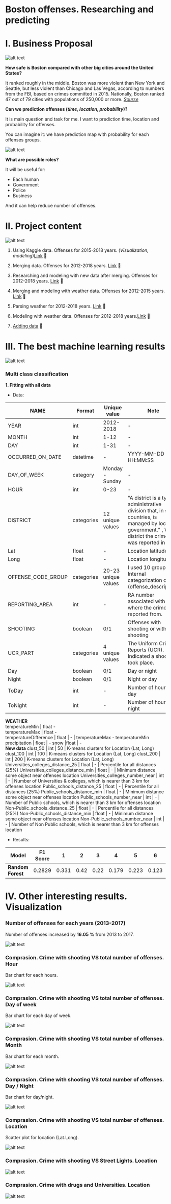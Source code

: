 # Boston offenses. Researching and predicting

# I. Business Proposal

![alt text](https://media.giphy.com/media/3o85xm0pDVY4EkKdFe/giphy.gif)

**How safe is Boston compared with other big cities around the United States?**

It ranked roughly in the middle. Boston was more violent than New York and Seattle, but less violent than Chicago and Las Vegas, according to numbers from the FBI, based on crimes committed in 2015. Nationally, Boston ranked 47 out of 79 cities with populations of 250,000 or more. [*Sourse*](https://www.northeastern.edu/thescope/2017/06/21/boston-crime-map-how-safe-is-your-neighborhood/)

**Can we prediction offenses (*time, location, probability*)?**

It is main question and task for me. I want to prediction time, location and probability for offenses. 

You can imagine it: we have prediction map with probability for each offenses groups.

![alt text](https://i0.wp.com/www.northeastern.edu/thescope/wp-content/uploads/2017/06/Crime-map.jpg?fit=2932%2C1048&ssl=1)

**What are possible roles?**

It will be useful for:
- Each human
- Government
- Police
- Business

And it can help reduce number of offenses. 


# II. Project content

![alt text](https://thumbs.gfycat.com/DearComfortableCub-small.gif)

1. Using Kaggle data. Offenses for 2015-2018 years. (*Visualization, modeling*)[Link](https://github.com/OleksandrKosovan/predicting-boston-offense/tree/master/1-Kaggle-data) :link:

2. Merging data. Offenses for 2012-2018 years. [Link](https://github.com/OleksandrKosovan/predicting-boston-offense/tree/master/2-marge_data) :link:

3. Researching and modeling with new data after merging. Offenses for 2012-2018 years. [Link](https://github.com/OleksandrKosovan/predicting-boston-offense/tree/master/3-research-modeling-with-new_data) :link:

4. Merging and modeling with weather data. Offenses for 2012-2015 years. [Link](https://github.com/OleksandrKosovan/predicting-boston-offense/tree/master/4-merge-modeling-with-weather) :link:

5. Parsing weather for 2012-2018 years. [Link](https://github.com/OleksandrKosovan/predicting-boston-offense/tree/master/6-modeling-with-weather-data) :link:

6. Modeling with weather data. Offenses for 2012-2018 years.[Link](https://github.com/OleksandrKosovan/predicting-boston-offense/tree/master/6-modeling-with-weather-data) :link:

7. [Adding data](https://github.com/OleksandrKosovan/predicting-boston-offense/tree/master/7-Adding-new-data) :link:

# III. The best machine learning results

![alt text](http://www.sixthcents.net/images/macbook.gif)

### Multi class classification

**1. Fitting with all data**

- Data:

NAME	| Format | Unique value |	Note
------|--------|--------------|------
YEAR |	int	| 2012-2018 |	-
MONTH |	int |	1-12 |	-
DAY |	int |	1-31 |	-
OCCURRED_ON_DATE |	datetime |	-	 | YYYY-MM-DD HH:MM:SS
DAY_OF_WEEK |	category |	Monday - Sunday |	-
HOUR |	int | 	0-23 |	-
DISTRICT |	categories	| 12 unique values |	"A district is a type of administrative division that, in some countries, is managed by local government." , What district the crime was reported in
Lat	| float | 	-	| Location latitude 
Long |	float	| -	| Location longitude
OFFENSE_CODE_GROUP |	categories |	20-23 unique values |	I used 10 groups. Internal categorization of (offense_description)
REPORTING_AREA	| int	| -	| RA number associated with the where the crime was reported from.
SHOOTING | boolean	| 0/1	| Offenses with shooting or without shooting
UCR_PART	| categories |	4 unique values |	The Uniform Crime Reports (UCR). Indicated a shooting took place.
Day	| boolean |	0/1	| Day or night
Night |	boolean| 	0/1	| Night or day
ToDay	| int	| - |	Number of hour to day
ToNight |	int	|-	| Number of hour to night
**WEATHER**			
temperatureMin	| float	-	
temperatureMax	| float	-	
temperatureDifference	| float	| -	| temperatureMax - temperatureMin
precipitation	| float	| -	
snow	|float |	-	
**New data**
clust_50 | int | 50 | K-means clusters for Location (Lat, Long)
clust_100 | int | 100 | K-means clusters for Location (Lat, Long)
clust_200 | int | 200 | K-means clusters for Location (Lat, Long)
Universities_colleges_distance_25 | float | - | Percentile for all distances (25%)
Universities_colleges_distance_min | float | - | Minimum distance some object near offenses location
Universities_colleges_number_near | int | - | Number of Universities & colleges, which is nearer than 3 km for offenses location
Public_schools_distance_25 | float | - | Percentile for all distances (25%)
Public_schools_distance_min | float | - | Minimum distance some object near offenses location
Public_schools_number_near | int | - | Number of Public schools, which is nearer than 3 km for offenses location
Non-Public_schools_distance_25 | float | - | Percentile for all distances (25%)
Non-Public_schools_distance_min | float | - | Minimum distance some object near offenses location
Non-Public_schools_number_near | int | - | Number of Non Public schools, which is nearer than 3 km for offenses location

- Results:

Model | F1 Score | 1 | 2 | 3 | 4 | 5 | 6 | 7 | 8 | 9 | 10
------|---------|----|---|---|---|---|---|---|---|---|---
**Random Forest** | 0.2829 | 0.331 | 0.42 | 0.22 | 0.179 | 0.223 | 0.123 | 0.134 | 0.519 | 0.175 | 0.324 






# IV. Other interesting results. Visualization

### Number of offenses for each years (2013-2017)

Number of offenses increased by  **16.05 %** from 2013 to 2017.

![alt text](https://image.ibb.co/fbkAMz/download.png)

### Comprasion. Crime with shooting VS total number of offenses. Hour

Bar chart for each hours. 

![alt text](https://image.ibb.co/icM38e/shooting_1.png)


### Comprasion. Crime with shooting VS total number of offenses. Day of week

Bar chart for each day of week. 


![alt text](https://image.ibb.co/b4YVMz/shooting_2.png)

### Comprasion. Crime with shooting VS total number of offenses. Month

Bar chart for each month. 

![alt text](https://image.ibb.co/fn271z/shooting_3.png)


### Comprasion. Crime with shooting VS total number of offenses. Day / Night

Bar chart for day/night. 


![alt text](https://image.ibb.co/n0eegz/shooting_4.png)

### Comprasion. Crime with shooting VS total number of offenses. Location

Scatter plot for location (Lat.Long). 


![alt text](https://image.ibb.co/noYSZK/crime_shooting.png)

### Comprasion. Crime with shooting VS Street Lights. Location

![alt text](https://image.ibb.co/bB9CJe/crime_shooting_location.png)


### Comprasion. Crime with drugs and Universities. Location

![alt text](https://image.ibb.co/g6PJrz/drug.png)
